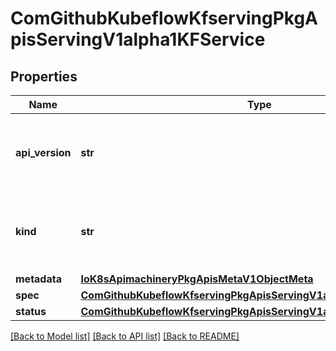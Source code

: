 # ComGithubKubeflowKfservingPkgApisServingV1alpha1KFService

## Properties
Name | Type | Description | Notes
------------ | ------------- | ------------- | -------------
**api_version** | **str** | APIVersion defines the versioned schema of this representation of an object. Servers should convert recognized schemas to the latest internal value, and may reject unrecognized values. More info: https://git.k8s.io/community/contributors/devel/api-conventions.md#resources | [optional] 
**kind** | **str** | Kind is a string value representing the REST resource this object represents. Servers may infer this from the endpoint the client submits requests to. Cannot be updated. In CamelCase. More info: https://git.k8s.io/community/contributors/devel/api-conventions.md#types-kinds | [optional] 
**metadata** | [**IoK8sApimachineryPkgApisMetaV1ObjectMeta**](IoK8sApimachineryPkgApisMetaV1ObjectMeta.md) |  | [optional] 
**spec** | [**ComGithubKubeflowKfservingPkgApisServingV1alpha1KFServiceSpec**](ComGithubKubeflowKfservingPkgApisServingV1alpha1KFServiceSpec.md) |  | [optional] 
**status** | [**ComGithubKubeflowKfservingPkgApisServingV1alpha1KFServiceStatus**](ComGithubKubeflowKfservingPkgApisServingV1alpha1KFServiceStatus.md) |  | [optional] 

[[Back to Model list]](../README.md#documentation-for-models) [[Back to API list]](../README.md#documentation-for-api-endpoints) [[Back to README]](../README.md)


